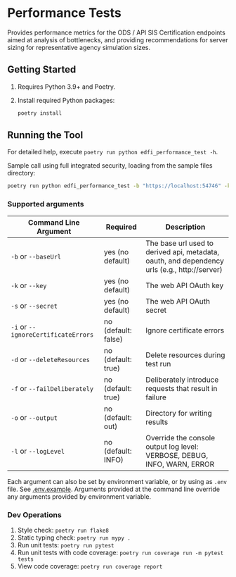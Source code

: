 # Performance Tests

Provides performance metrics for the ODS / API  SIS Certification endpoints aimed at analysis of
bottlenecks, and providing recommendations for server sizing for representative
agency simulation sizes.

## Getting Started

1. Requires Python 3.9+ and Poetry.
1. Install required Python packages:

   ```bash
   poetry install
   ```

## Running the Tool

For detailed help, execute `poetry run python edfi_performance_test -h`.

Sample call using full integrated security, loading from the sample files
directory:

```bash
poetry run python edfi_performance_test -b "https://localhost:54746" -k "testkey" -s "testsecret"
```

### Supported arguments

| Command Line Argument                | Required                             | Description                                                                                   |
| ------------------------------------ | ------------------------------------ | --------------------------------------------------------------------------------------------- |
| `-b` or `--baseUrl`                  | yes (no default)                     | ​The base url used to derived api, metadata, oauth, and dependency urls (e.g., http://server)  |
| `-k` or `--key`                      | yes (no default)                     | The web API OAuth key                                                                         |
| `-s` or `--secret`                   | yes (no default)                     | The web API OAuth secret                                                                      |
| `-i` or `--ignoreCertificateErrors`  | no (default: false)                  | Ignore certificate errors                                                                     |
| `-d` or `--deleteResources`          | no (default: true)                   | Delete resources during test run                                                              |
| `-f` or `--failDeliberately`         | no (default: true)                   | Deliberately introduce requests that result in failure                                        |
| `-o` or `--output`                   | no (default: out)                    | Directory for writing results                                                                 |
| `-l` or `--logLevel`                 | no (default: INFO)                   | Override the console output log level: VERBOSE, DEBUG, INFO, WARN, ERROR                      |


Each argument can also be set by environment variable, or by using as `.env`
file. See [.env.example](edfi_performance_test/.env.example). Arguments provided at
the command line override any arguments provided by environment variable.

### Dev Operations

1. Style check: `poetry run flake8`
2. Static typing check: `poetry run mypy .`
3. Run unit tests: `poetry run pytest`
4. Run unit tests with code coverage: `poetry run coverage run -m pytest tests`
5. View code coverage: `poetry run coverage report`
